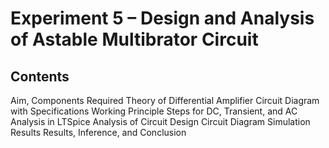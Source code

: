 # Experiment 5 – Design and Analysis of Astable Multibrator Circuit

## Contents

Aim, Components Required
Theory of Differential Amplifier
Circuit Diagram with Specifications
Working Principle
Steps for DC, Transient, and AC Analysis in LTSpice
Analysis of Circuit Design
Circuit Diagram Simulation Results
Results, Inference, and Conclusion

